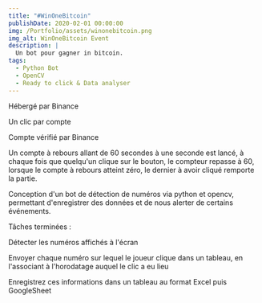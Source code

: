 ```yaml
---
title: "#WinOneBitcoin"
publishDate: 2020-02-01 00:00:00
img: /Portfolio/assets/winonebitcoin.png
img_alt: WinOneBitcoin Event
description: |
  Un bot pour gagner in bitcoin.
tags:
  - Python Bot
  - OpenCV
  - Ready to click & Data analyser
---
```


Hébergé par Binance

Un clic par compte

Compte vérifié par Binance

Un compte à rebours allant de 60 secondes à une seconde est lancé, à chaque fois que quelqu'un clique sur le bouton, le compteur repasse à 60, lorsque le compte à rebours atteint zéro, le dernier à avoir cliqué remporte la partie.

Conception d'un bot de détection de numéros via python et opencv, permettant d'enregistrer des données et de nous alerter de certains événements.

Tâches terminées :

Détecter les numéros affichés à l'écran

Envoyer chaque numéro sur lequel le joueur clique dans un tableau, en l'associant à l'horodatage auquel le clic a eu lieu

Enregistrez ces informations dans un tableau au format Excel puis GoogleSheet